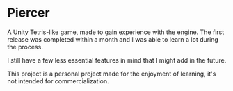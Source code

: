 # Piercer

A Unity Tetris-like game, made to gain experience with the engine. The first release was completed within a month and I was able to learn a lot during the process.

I still have a few less essential features in mind that I might add in the future.

This project is a personal project made for the enjoyment of learning, it's not intended for commercialization.
